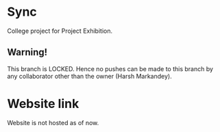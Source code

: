 # Sync
College project for Project Exhibition.

## Warning!
This branch is LOCKED. Hence no pushes can be made to this branch by any collaborator other than the owner (Harsh Markandey).

# Website link
Website is not hosted as of now.
